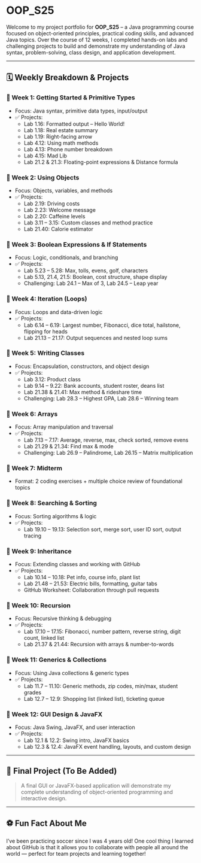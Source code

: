 # OOP_S25

Welcome to my project portfolio for **OOP_S25** – a Java programming course focused on object-oriented principles, practical coding skills, and advanced Java topics. Over the course of 12 weeks, I completed hands-on labs and challenging projects to build and demonstrate my understanding of Java syntax, problem-solving, class design, and application development.

---

## 🗓 Weekly Breakdown & Projects

### 🔹 Week 1: Getting Started & Primitive Types
- Focus: Java syntax, primitive data types, input/output
- ✅ Projects:
  - Lab 1.16: Formatted output – Hello World!
  - Lab 1.18: Real estate summary
  - Lab 1.19: Right-facing arrow
  - Lab 4.12: Using math methods
  - Lab 4.13: Phone number breakdown
  - Lab 4.15: Mad Lib
  - Lab 21.2 & 21.3: Floating-point expressions & Distance formula

### 🔹 Week 2: Using Objects
- Focus: Objects, variables, and methods
- ✅ Projects:
  - Lab 2.19: Driving costs
  - Lab 2.23: Welcome message
  - Lab 2.20: Caffeine levels
  - Lab 3.11 – 3.15: Custom classes and method practice
  - Lab 21.40: Calorie estimator

### 🔹 Week 3: Boolean Expressions & If Statements
- Focus: Logic, conditionals, and branching
- ✅ Projects:
  - Lab 5.23 – 5.28: Max, tolls, evens, golf, characters
  - Lab 5.13, 21.4, 21.5: Boolean, cost structure, shape display
  - Challenging: Lab 24.1 – Max of 3, Lab 24.5 – Leap year

### 🔹 Week 4: Iteration (Loops)
- Focus: Loops and data-driven logic
- ✅ Projects:
  - Lab 6.14 – 6.19: Largest number, Fibonacci, dice total, hailstone, flipping for heads
  - Lab 21.13 – 21.17: Output sequences and nested loop sums

### 🔹 Week 5: Writing Classes
- Focus: Encapsulation, constructors, and object design
- ✅ Projects:
  - Lab 3.12: Product class
  - Lab 9.14 – 9.22: Bank accounts, student roster, deans list
  - Lab 21.38 & 21.41: Max method & rideshare time
  - Challenging: Lab 28.3 – Highest GPA, Lab 28.6 – Winning team

### 🔹 Week 6: Arrays
- Focus: Array manipulation and traversal
- ✅ Projects:
  - Lab 7.13 – 7.17: Average, reverse, max, check sorted, remove evens
  - Lab 21.29 & 21.34: Find max & mode
  - Challenging: Lab 26.9 – Palindrome, Lab 26.15 – Matrix multiplication

### 🔹 Week 7: Midterm
- Format: 2 coding exercises + multiple choice review of foundational topics

### 🔹 Week 8: Searching & Sorting
- Focus: Sorting algorithms & logic
- ✅ Projects:
  - Lab 19.10 – 19.13: Selection sort, merge sort, user ID sort, output tracing

### 🔹 Week 9: Inheritance
- Focus: Extending classes and working with GitHub
- ✅ Projects:
  - Lab 10.14 – 10.18: Pet info, course info, plant list
  - Lab 21.48 – 21.53: Electric bills, formatting, guitar tabs
  - GitHub Worksheet: Collaboration through pull requests

### 🔹 Week 10: Recursion
- Focus: Recursive thinking & debugging
- ✅ Projects:
  - Lab 17.10 – 17.15: Fibonacci, number pattern, reverse string, digit count, linked list
  - Lab 21.37 & 21.44: Recursion with arrays & number-to-words

### 🔹 Week 11: Generics & Collections
- Focus: Using Java collections & generic types
- ✅ Projects:
  - Lab 11.7 – 11.10: Generic methods, zip codes, min/max, student grades
  - Lab 12.7 – 12.9: Shopping list (linked list), ticketing queue

### 🔹 Week 12: GUI Design & JavaFX
- Focus: Java Swing, JavaFX, and user interaction
- ✅ Projects:
  - Lab 12.1 & 12.2: Swing intro, JavaFX basics
  - Lab 12.3 & 12.4: JavaFX event handling, layouts, and custom design

---

## 📌 Final Project (To Be Added)
> A final GUI or JavaFX-based application will demonstrate my complete understanding of object-oriented programming and interactive design.

---

## ⚽ Fun Fact About Me
I’ve been practicing soccer since I was 4 years old! One cool thing I learned about GitHub is that it allows you to collaborate with people all around the world — perfect for team projects and learning together!



